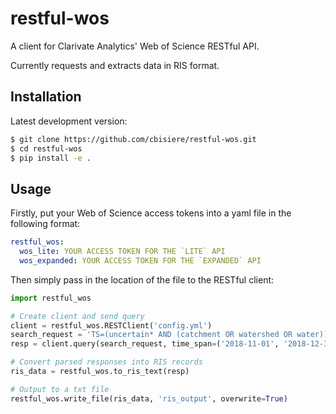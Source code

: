 # restful-wos

A client for Clarivate Analytics' Web of Science RESTful API.

Currently requests and extracts data in RIS format.


## Installation

Latest development version:

```bash
$ git clone https://github.com/cbisiere/restful-wos.git
$ cd restful-wos
$ pip install -e .
```

## Usage

Firstly, put your Web of Science access tokens into a yaml file in the following format:

```yaml
restful_wos:
  wos_lite: YOUR ACCESS TOKEN FOR THE `LITE` API
  wos_expanded: YOUR ACCESS TOKEN FOR THE `EXPANDED` API
```

Then simply pass in the location of the file to the RESTful client:

```python
import restful_wos

# Create client and send query
client = restful_wos.RESTClient('config.yml')
search_request = 'TS=(uncertain* AND (catchment OR watershed OR water))'
resp = client.query(search_request, time_span=('2018-11-01', '2018-12-31'))

# Convert parsed responses into RIS records
ris_data = restful_wos.to_ris_text(resp)

# Output to a txt file
restful_wos.write_file(ris_data, 'ris_output', overwrite=True)
```

